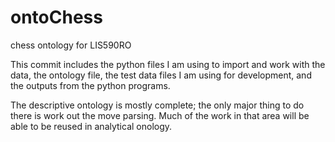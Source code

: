 # ontoChess
chess ontology for LIS590RO

This commit includes the python files I am using to import and work with the data, the ontology file, the test data files I am using for development, and the outputs from the python programs. 

The descriptive ontology is mostly complete; the only major thing to do there is work out the move parsing. Much of the work in that area will be able to be reused in analytical onology.
